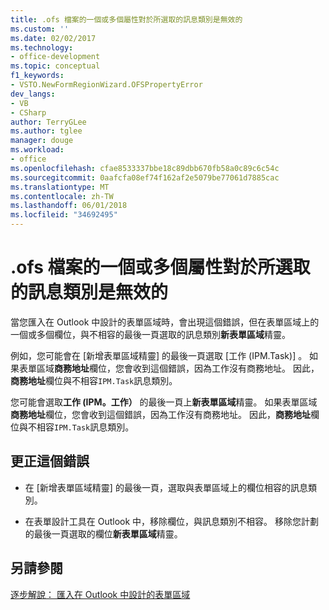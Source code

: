 ```yaml
---
title: .ofs 檔案的一個或多個屬性對於所選取的訊息類別是無效的
ms.custom: ''
ms.date: 02/02/2017
ms.technology:
- office-development
ms.topic: conceptual
f1_keywords:
- VSTO.NewFormRegionWizard.OFSPropertyError
dev_langs:
- VB
- CSharp
author: TerryGLee
ms.author: tglee
manager: douge
ms.workload:
- office
ms.openlocfilehash: cfae8533337bbe18c89dbb670fb58a0c89c6c54c
ms.sourcegitcommit: 0aafcfa08ef74f162af2e5079be77061d7885cac
ms.translationtype: MT
ms.contentlocale: zh-TW
ms.lasthandoff: 06/01/2018
ms.locfileid: "34692495"
---
```

# <a name="one-or-more-properties-in-the-ofs-file-are-not-valid-for-the-message-class-selected"></a>.ofs 檔案的一個或多個屬性對於所選取的訊息類別是無效的
  當您匯入在 Outlook 中設計的表單區域時，會出現這個錯誤，但在表單區域上的一個或多個欄位，與不相容的最後一頁選取的訊息類別**新表單區域**精靈。  

例如，您可能會在 [新增表單區域精靈]  的最後一頁選取 [工作 (IPM.Task)]  。 如果表單區域**商務地址**欄位，您會收到這個錯誤，因為工作沒有商務地址。 因此，**商務地址**欄位與不相容`IPM.Task`訊息類別。  
  
 您可能會選取**工作 (IPM。工作）** 的最後一頁上**新表單區域**精靈。 如果表單區域**商務地址**欄位，您會收到這個錯誤，因為工作沒有商務地址。 因此，**商務地址**欄位與不相容`IPM.Task`訊息類別。  
  
## <a name="to-correct-this-error"></a>更正這個錯誤  
  
-   在 [新增表單區域精靈]  的最後一頁，選取與表單區域上的欄位相容的訊息類別。  
  
-   在表單設計工具在 Outlook 中，移除欄位，與訊息類別不相容。 移除您計劃的最後一頁選取的欄位**新表單區域**精靈。  
  
## <a name="see-also"></a>另請參閱  
 [逐步解說： 匯入在 Outlook 中設計的表單區域](../vsto/walkthrough-importing-a-form-region-that-is-designed-in-outlook.md)  
  
  